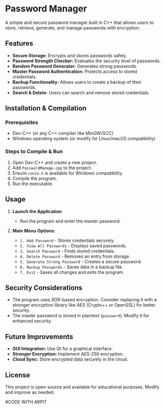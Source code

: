 # Password Manager

A simple and secure password manager built in C++ that allows users to store, retrieve, generate, and manage passwords with encryption.

## Features

- **Secure Storage:** Encrypts and stores passwords safely.
- **Password Strength Checker:** Evaluates the security level of passwords.
- **Random Password Generator:** Generates strong passwords.
- **Master Password Authentication:** Protects access to stored credentials.
- **Backup Functionality:** Allows users to create a backup of their passwords.
- **Search & Delete:** Users can search and remove stored credentials.

## Installation & Compilation

### Prerequisites
- Dev-C++ (or any C++ compiler like MinGW/GCC)
- Windows operating system (or modify for Linux/macOS compatibility)

### Steps to Compile & Run

1. Open Dev-C++ and create a new project.
2. Add `PasswordManage.cpp` to the project.
3. Ensure `conio.h` is available for Windows compatibility.
4. Compile the program.
5. Run the executable.

## Usage

1. **Launch the Application**
   - Run the program and enter the master password.
   
2. **Main Menu Options:**
   - `1. Add Password` - Stores credentials securely.
   - `2. View All Passwords` - Displays saved passwords.
   - `3. Search Password` - Finds stored credentials.
   - `4. Delete Password` - Removes an entry from storage.
   - `5. Generate Strong Password` - Creates a secure password.
   - `6. Backup Passwords` - Saves data in a backup file.
   - `7. Exit` - Saves all changes and exits the program.

## Security Considerations

- The program uses XOR-based encryption. Consider replacing it with a stronger encryption library like AES (Crypto++ or OpenSSL) for better security.
- The master password is stored in plaintext (`password`). Modify it for enhanced security.

## Future Improvements

- **GUI Integration:** Use Qt for a graphical interface.
- **Stronger Encryption:** Implement AES-256 encryption.
- **Cloud Sync:** Store encrypted data securely in the cloud.

## License

This project is open-source and available for educational purposes. Modify and improve as needed.


#CODE WITH ARPIT

